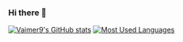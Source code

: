### Hi there 👋

<!--
**Vaimer9/Vaimer9** is a ✨ _special_ ✨ repository because its `README.md` (this file) appears on your GitHub profile.

Here are some ideas to get you started:

- 🔭 I’m currently working on ...
- 🌱 I’m currently learning ...
- 👯 I’m looking to collaborate on ...
- 🤔 I’m looking for help with ...
- 💬 Ask me about ...
- 📫 How to reach me: ...
- 😄 Pronouns: ...
- ⚡ Fun fact: ...
-->
[![Vaimer9's GitHub stats](https://github-readme-stats.vercel.app/api?username=Vaimer9&theme=dracula)](https://github.com/anuraghazra/github-readme-stats)
[![Most Used Languages](https://github-readme-stats.vercel.app/api/top-langs/?username=Vaimer9)](https://github.com/anuraghazra/github-readme-stats)

